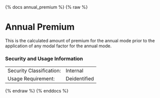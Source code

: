 {% docs annual_premium %}
{% raw %}

<a name="annual_premium"></a>
# Annual Premium
This is the calculated amount of premium for the annual mode prior to the application of 
any modal factor for the annual mode.

### Security and Usage Information
|     |     |
| --- | --- |
| Security Classification: | Internal |
| Usage Requirement:       | Deidentified |

{% endraw %}
{% enddocs %}